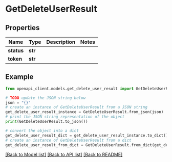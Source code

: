 # GetDeleteUserResult


## Properties

Name | Type | Description | Notes
------------ | ------------- | ------------- | -------------
**status** | **str** |  | 
**token** | **str** |  | 

## Example

```python
from openapi_client.models.get_delete_user_result import GetDeleteUserResult

# TODO update the JSON string below
json = "{}"
# create an instance of GetDeleteUserResult from a JSON string
get_delete_user_result_instance = GetDeleteUserResult.from_json(json)
# print the JSON string representation of the object
print(GetDeleteUserResult.to_json())

# convert the object into a dict
get_delete_user_result_dict = get_delete_user_result_instance.to_dict()
# create an instance of GetDeleteUserResult from a dict
get_delete_user_result_from_dict = GetDeleteUserResult.from_dict(get_delete_user_result_dict)
```
[[Back to Model list]](../README.md#documentation-for-models) [[Back to API list]](../README.md#documentation-for-api-endpoints) [[Back to README]](../README.md)


